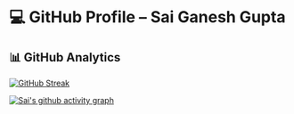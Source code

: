 # 💻 GitHub Profile – Sai Ganesh Gupta

## 📊 GitHub Analytics

<!-- GitHub Streak Stats -->
[![GitHub Streak](https://streak-stats.demolab.com?user=SaiGaneshGupta6&theme=radical)](https://git.io/streak-stats)

<!-- Activity Graph -->
[![Sai's github activity graph](https://github-readme-activity-graph.vercel.app/graph?username=SaiGaneshGupta6&theme=github-compact&bg_color=000000&area=true&days=60&custom_title=My%20Contributions%20in%20last%20two%20months)](https://github.com/ashutosh00710/github-readme-activity-graph)
